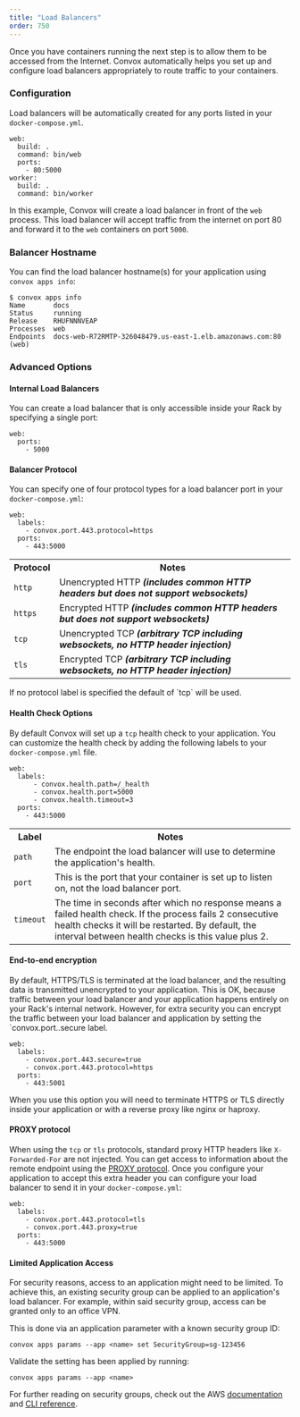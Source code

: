 ```yaml
---
title: "Load Balancers"
order: 750
---
```


Once you have containers running the next step is to allow them to be accessed from the Internet. Convox automatically helps you set up and configure load balancers appropriately to route traffic to your containers.

### Configuration

Load balancers will be automatically created for any ports listed in your `docker-compose.yml`.

```
web:
  build: .
  command: bin/web
  ports:
    - 80:5000
worker:
  build: .
  command: bin/worker
```

In this example, Convox will create a load balancer in front of the `web` process. This load balancer will accept traffic from the internet on port 80 and forward it to the `web` containers on port `5000`.

### Balancer Hostname

You can find the load balancer hostname(s) for your application using `convox apps info`:

    $ convox apps info
    Name       docs
    Status     running
    Release    RHUFNNNVEAP
    Processes  web
    Endpoints  docs-web-R72RMTP-326048479.us-east-1.elb.amazonaws.com:80 (web)

### Advanced Options

#### Internal Load Balancers

You can create a load balancer that is only accessible inside your Rack by specifying a single port:

```
web:
  ports:
    - 5000
```

#### Balancer Protocol

You can specify one of four protocol types for a load balancer port in your `docker-compose.yml`:

```
web:
  labels:
    - convox.port.443.protocol=https
  ports:
    - 443:5000
```

<table>
  <tr>
    <th>Protocol</th>
    <th>Notes</th>
  </tr>
  <tr>
    <td><code>http</code></td>
    <td>Unencrypted HTTP <em><strong>(includes common HTTP headers but does not support websockets)</strong></em></td>
  </tr>
  <tr>
    <td><code>https</code></td>
    <td>Encrypted HTTP <em><strong>(includes common HTTP headers but does not support websockets)</strong></em></td>
  </tr>
  <tr>
    <td><code>tcp</code></td>
    <td>Unencrypted TCP <em><strong>(arbitrary TCP including websockets, no HTTP header injection)</strong></em></td>
  </tr>
  <tr>
    <td><code>tls</code></td>
    <td>Encrypted TCP <em><strong>(arbitrary TCP including websockets, no HTTP header injection)</strong></em></td>
  </tr>
</table>

<div class="block-callout block-show-callout type-info" markdown="1">
If no protocol label is specified the default of `tcp` will be used.
</div>

#### Health Check Options

By default Convox will set up a `tcp` health check to your application. You can customize the health check by adding the following labels to your `docker-compose.yml` file.

```
web:
  labels:
      - convox.health.path=/_health
      - convox.health.port=5000
      - convox.health.timeout=3
  ports:
    - 443:5000
```
<table>
  <tr>
    <th>Label</th>
    <th>Notes</th>
  </tr>
  <tr>
    <td><code>path</code></td>
    <td>The endpoint the load balancer will use to determine the application's health.</td>
  </tr>
  <tr>
    <td><code>port</code></td>
    <td>This is the port that your container is set up to listen on, not the load balancer port.</td>
  </tr>
  <tr>
    <td><code>timeout</code></td>
    <td>The time in seconds after which no response means a failed health check. If the process fails 2 consecutive health checks it will be restarted. By default, the interval between health checks is this value plus 2.</td>
  </tr>
</table>


#### End-to-end encryption

By default, HTTPS/TLS is terminated at the load balancer, and the resulting data is transmitted unencrypted to your application. This is OK, because traffic between your load balancer and your application happens entirely on your Rack's internal network. However, for extra security you can encrypt the traffic between your load balancer and application by setting the `convox.port.<port>.secure label.

```
web:
  labels:
    - convox.port.443.secure=true
    - convox.port.443.protocol=https
  ports:
    - 443:5001
```

When you use this option you will need to terminate HTTPS or TLS directly inside your application or with a reverse proxy like nginx or haproxy.

#### PROXY protocol

When using the `tcp` or `tls` protocols, standard proxy HTTP headers like `X-Forwarded-For` are not injected. You can get access to information about the remote endpoint using the [PROXY protocol](http://www.haproxy.org/download/1.5/doc/proxy-protocol.txt). Once you configure your application to accept this extra header you can configure your load balancer to send it in your `docker-compose.yml`:

```
web:
  labels:
    - convox.port.443.protocol=tls
    - convox.port.443.proxy=true
  ports:
    - 443:5000
```

#### Limited Application Access

For security reasons, access to an application might need to be limited. To achieve this, an existing security group can be applied to an application's load balancer. For example, within said security group, access can be granted only to an office VPN.

This is done via an application parameter with a known security group ID:

```
convox apps params --app <name> set SecurityGroup=sg-123456
```

Validate the setting has been applied by running:

```
convox apps params --app <name>
```

For further reading on security groups, check out the AWS [documentation](http://docs.aws.amazon.com/AWSEC2/latest/UserGuide/using-network-security.html) and [CLI reference](http://docs.aws.amazon.com/cli/latest/userguide/cli-ec2-sg.html).
